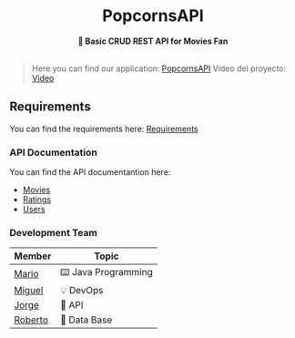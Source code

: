 <div align="center">
    <h1>PopcornsAPI</h1>
    <b>🍿 Basic CRUD REST API for Movies Fan</b>
</div>

<br>

> Here you can find our application: [PopcornsAPI](https://popcornsapi.herokuapp.com/)
> Video del proyecto: [Video](https://www.youtube.com/watch?v=xX1CSvJ2He8&feature=youtu.be)

## Requirements

You can find the requirements here: [Requirements](/docs/Requirements)

### API Documentation

You can find the API documentantion here: 

- [Movies](https://popcornsapi.herokuapp.com/movies)
- [Ratings](https://popcornsapi.herokuapp.com/ratings)
- [Users](https://popcornsapi.herokuapp.com/users)

### Development Team

| Member  | Topic            |
|---------|------------------|
| [Mario](https://github.com/MarioJChanZurita)   | ⌨️ Java Programming |
| [Miguel](https://github.com/MiguelRAvila)  | 💡 DevOps           |
| [Jorge](https://github.com/imreyesjorge)   | 🔑 API              |
| [Roberto](https://github.com/Apoquinto) | 💽 Data Base        |
